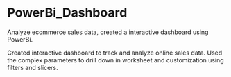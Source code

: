# PowerBi_Dashboard
Analyze ecommerce sales data, created a interactive dashboard using PowerBi.

Created interactive dashboard to track and analyze online sales data.
Used the complex parameters to drill down in worksheet and customization using filters and slicers.
